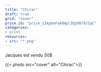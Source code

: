 ```yaml
---
title: "Chirac"
draft: true
grid: "cover"
price_id: "price_1IkpUeFaA8Wpl3EpO079JIqC"
categories:
- print
resources:
- src: "*.png"
---
```


Jacques est vendu 50$

{{< photo src="cover" alt="Chirac">}}
